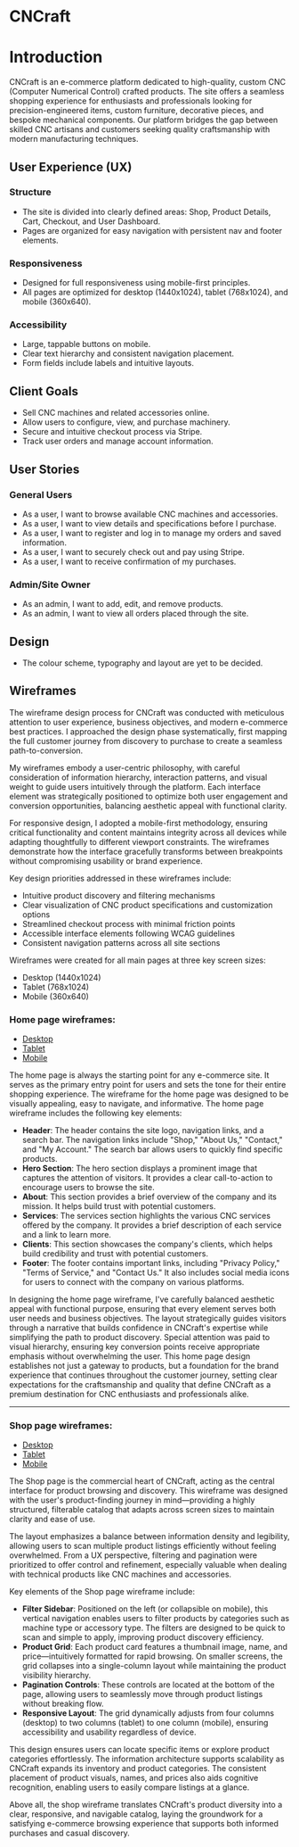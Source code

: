 # CNCraft

# Introduction
CNCraft is an e-commerce platform dedicated to high-quality, custom CNC (Computer Numerical Control) crafted products. The site offers a seamless shopping experience for enthusiasts and professionals looking for precision-engineered items, custom furniture, decorative pieces, and bespoke mechanical components. Our platform bridges the gap between skilled CNC artisans and customers seeking quality craftsmanship with modern manufacturing techniques.

## User Experience (UX)

### Structure
- The site is divided into clearly defined areas: Shop, Product Details, Cart, Checkout, and User Dashboard.
- Pages are organized for easy navigation with persistent nav and footer elements.

### Responsiveness
- Designed for full responsiveness using mobile-first principles.
- All pages are optimized for desktop (1440x1024), tablet (768x1024), and mobile (360x640).

### Accessibility
- Large, tappable buttons on mobile.
- Clear text hierarchy and consistent navigation placement.
- Form fields include labels and intuitive layouts.

## Client Goals
- Sell CNC machines and related accessories online.
- Allow users to configure, view, and purchase machinery.
- Secure and intuitive checkout process via Stripe.
- Track user orders and manage account information.

## User Stories

### General Users
- As a user, I want to browse available CNC machines and accessories.
- As a user, I want to view details and specifications before I purchase.
- As a user, I want to register and log in to manage my orders and saved information.
- As a user, I want to securely check out and pay using Stripe.
- As a user, I want to receive confirmation of my purchases.

### Admin/Site Owner
- As an admin, I want to add, edit, and remove products.
- As an admin, I want to view all orders placed through the site.

## Design

- The colour scheme, typography and layout are yet to be decided. 

## Wireframes

The wireframe design process for CNCraft was conducted with meticulous attention to user experience, business objectives, and modern e-commerce best practices. I approached the design phase systematically, first mapping the full customer journey from discovery to purchase to create a seamless path-to-conversion.

My wireframes embody a user-centric philosophy, with careful consideration of information hierarchy, interaction patterns, and visual weight to guide users intuitively through the platform. Each interface element was strategically positioned to optimize both user engagement and conversion opportunities, balancing aesthetic appeal with functional clarity.

For responsive design, I adopted a mobile-first methodology, ensuring critical functionality and content maintains integrity across all devices while adapting thoughtfully to different viewport constraints. The wireframes demonstrate how the interface gracefully transforms between breakpoints without compromising usability or brand experience.

Key design priorities addressed in these wireframes include:
- Intuitive product discovery and filtering mechanisms
- Clear visualization of CNC product specifications and customization options
- Streamlined checkout process with minimal friction points
- Accessible interface elements following WCAG guidelines
- Consistent navigation patterns across all site sections

Wireframes were created for all main pages at three key screen sizes:
- Desktop (1440x1024)
- Tablet (768x1024)
- Mobile (360x640)

### Home page wireframes:

- [Desktop](assets/images/wireframes/desktop/home-page.png)
- [Tablet](assets/images/wireframes/tablets/home-page.png)
- [Mobile](assets/images/wireframes/phones/home-page.png)

The home page is always the starting point for any e-commerce site. It serves as the primary entry point for users and sets the tone for their entire shopping experience. The wireframe for the home page was designed to be visually appealing, easy to navigate, and informative.
The home page wireframe includes the following key elements:

- **Header**: The header contains the site logo, navigation links, and a search bar. The navigation links include "Shop," "About Us," "Contact," and "My Account." The search bar allows users to quickly find specific products.
- **Hero Section**: The hero section displays a prominent image that captures the attention of visitors. It provides a clear call-to-action to encourage users to browse the site.
- **About**: This section provides a brief overview of the company and its mission. It helps build trust with potential customers.
- **Services**: The services section highlights the various CNC services offered by the company. It provides a brief description of each service and a link to learn more.
- **Clients**: This section showcases the company's clients, which helps build credibility and trust with potential customers.
- **Footer**: The footer contains important links, including "Privacy Policy," "Terms of Service," and "Contact Us." It also includes social media icons for users to connect with the company on various platforms.

In designing the home page wireframe, I've carefully balanced aesthetic appeal with functional purpose, ensuring that every element serves both user needs and business objectives. The layout strategically guides visitors through a narrative that builds confidence in CNCraft's expertise while simplifying the path to product discovery. Special attention was paid to visual hierarchy, ensuring key conversion points receive appropriate emphasis without overwhelming the user. This home page design establishes not just a gateway to products, but a foundation for the brand experience that continues throughout the customer journey, setting clear expectations for the craftsmanship and quality that define CNCraft as a premium destination for CNC enthusiasts and professionals alike.

---

### Shop page wireframes:

- [Desktop](assets/images/wireframes/desktop/shop-page.png)
- [Tablet](assets/images/wireframes/tablets/shop-page.png)
- [Mobile](assets/images/wireframes/phones/shop-page.png)

The Shop page is the commercial heart of CNCraft, acting as the central interface for product browsing and discovery. This wireframe was designed with the user's product-finding journey in mind—providing a highly structured, filterable catalog that adapts across screen sizes to maintain clarity and ease of use.

The layout emphasizes a balance between information density and legibility, allowing users to scan multiple product listings efficiently without feeling overwhelmed. From a UX perspective, filtering and pagination were prioritized to offer control and refinement, especially valuable when dealing with technical products like CNC machines and accessories.

Key elements of the Shop page wireframe include:

- **Filter Sidebar**: Positioned on the left (or collapsible on mobile), this vertical navigation enables users to filter products by categories such as machine type or accessory type. The filters are designed to be quick to scan and simple to apply, improving product discovery efficiency.
- **Product Grid**: Each product card features a thumbnail image, name, and price—intuitively formatted for rapid browsing. On smaller screens, the grid collapses into a single-column layout while maintaining the product visibility hierarchy.
- **Pagination Controls**: These controls are located at the bottom of the page, allowing users to seamlessly move through product listings without breaking flow.
- **Responsive Layout**: The grid dynamically adjusts from four columns (desktop) to two columns (tablet) to one column (mobile), ensuring accessibility and usability regardless of device.

This design ensures users can locate specific items or explore product categories effortlessly. The information architecture supports scalability as CNCraft expands its inventory and product categories. The consistent placement of product visuals, names, and prices also aids cognitive recognition, enabling users to easily compare listings at a glance.

Above all, the shop wireframe translates CNCraft's product diversity into a clear, responsive, and navigable catalog, laying the groundwork for a satisfying e-commerce browsing experience that supports both informed purchases and casual discovery.
